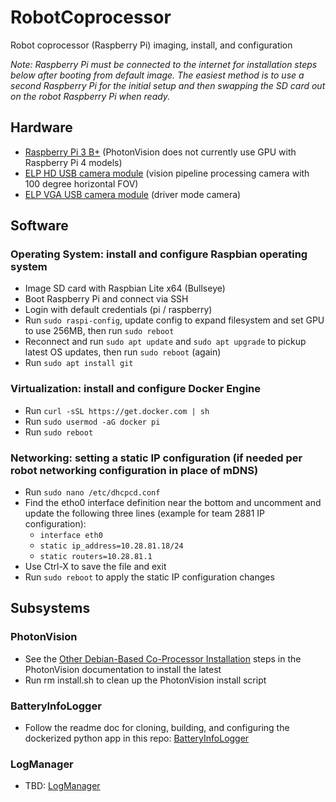 # RobotCoprocessor
Robot coprocessor (Raspberry Pi) imaging, install, and configuration

_Note: Raspberry Pi must be connected to the internet for installation steps below after booting from default image. The easiest method is to use a second Raspberry Pi for the initial setup and then swapping the SD card out on the robot Raspberry Pi when ready._

## Hardware 
* [Raspberry Pi 3 B+](https://www.raspberrypi.com/products/raspberry-pi-3-model-b-plus/) (PhotonVision does not currently use GPU with Raspberry Pi 4 models)
* [ELP HD USB camera module](https://www.amazon.com/dp/B01HD1UZMQ) (vision pipeline processing camera with 100 degree horizontal FOV)
* [ELP VGA USB camera module](https://www.amazon.com/dp/B01DRG250Q) (driver mode camera)

## Software
### Operating System: install and configure Raspbian operating system
* Image SD card with Raspbian Lite x64 (Bullseye)
* Boot Raspberry Pi and connect via SSH
* Login with default credentials (pi / raspberry)
* Run `sudo raspi-config`, update config to expand filesystem and set GPU to use 256MB, then run `sudo reboot`
* Reconnect and run `sudo apt update` and `sudo apt upgrade` to pickup latest OS updates, then run `sudo reboot` (again)
* Run `sudo apt install git`

### Virtualization: install and configure Docker Engine 
* Run `curl -sSL https://get.docker.com | sh`
* Run `sudo usermod -aG docker pi`
* Run `sudo reboot`

### Networking: setting a static IP configuration (if needed per robot networking configuration in place of mDNS)
  * Run `sudo nano /etc/dhcpcd.conf`
  * Find the etho0 interface definition near the bottom and uncomment and update the following three lines (example for team 2881 IP configuration):
      * `interface eth0`
      * `static ip_address=10.28.81.18/24`
      * `static routers=10.28.81.1`
  * Use Ctrl-X to save the file and exit
  * Run `sudo reboot` to apply the static IP configuration changes

## Subsystems
### PhotonVision
* See the [Other Debian-Based Co-Processor Installation](https://docs.photonvision.org/en/latest/docs/getting-started/installation/coprocessor-image.html#other-debian-based-co-processor-installation) steps in the PhotonVision documentation to install the latest
* Run rm install.sh to clean up the PhotonVision install script

### BatteryInfoLogger
* Follow the readme doc for cloning, building, and configuring the dockerized python app in this repo: [BatteryInfoLogger](https://github.com/frc2881/BatteryInfoLogger)

### LogManager
* TBD: [LogManager](https://github.com/frc2881/LogManager)
